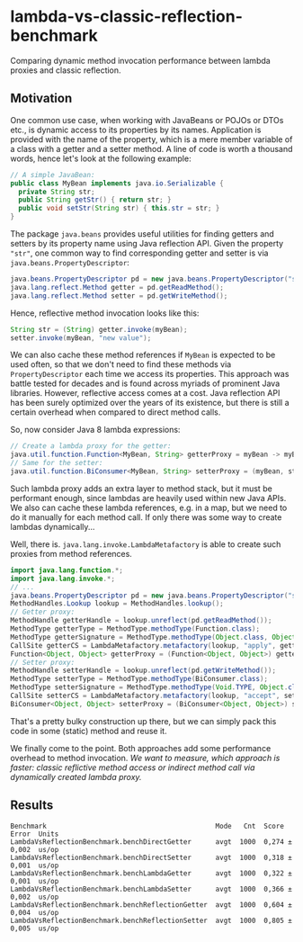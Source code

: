 # lambda-vs-classic-reflection-benchmark
Comparing dynamic method invocation performance between lambda proxies and classic reflection.

## Motivation
One common use case, when working with JavaBeans or POJOs or DTOs etc., is dynamic access to its properties by its names.
Application is provided with the name of the property, which is a mere member variable of a class with a getter and a setter method.
A line of code is worth a thousand words, hence let's look at the following example:
```java
// A simple JavaBean:
public class MyBean implements java.io.Serializable {
  private String str;
  public String getStr() { return str; }
  public void setStr(String str) { this.str = str; }
}
```
The package `java.beans` provides useful utilities for finding getters and setters by its property name using Java reflection API.
Given the property `"str"`, one common way to find corresponding getter and setter is via `java.beans.PropertyDescriptor`:
```java
java.beans.PropertyDescriptor pd = new java.beans.PropertyDescriptor("str", MyBean.class);
java.lang.reflect.Method getter = pd.getReadMethod();
java.lang.reflect.Method setter = pd.getWriteMethod();
```
Hence, reflective method invocation looks like this:
```java
String str = (String) getter.invoke(myBean);
setter.invoke(myBean, "new value");
```
We can also cache these method references if `MyBean` is expected to be used often, so that we don't need to find these methods via `PropertyDescriptor` each time we access its properties.
This approach was battle tested for decades and is found across myriads of prominent Java libraries.
However, reflective access comes at a cost.
Java reflection API has been surely optimized over the years of its existence, but there is still a certain overhead when compared to direct method calls.

So, now consider Java 8 lambda expressions:
```java
// Create a lambda proxy for the getter:
java.util.function.Function<MyBean, String> getterProxy = myBean -> myBean.getStr();
// Same for the setter:
java.util.function.BiConsumer<MyBean, String> setterProxy = (myBean, str) -> myBean.setStr(str);
```
Such lambda proxy adds an extra layer to method stack, but it must be performant enough, since lambdas are heavily used within new Java APIs.
We also can cache these lambda references, e.g. in a map, but we need to do it manually for each method call.
If only there was some way to create lambdas dynamically...

Well, there is. `java.lang.invoke.LambdaMetafactory` is able to create such proxies from method references.
```java
import java.lang.function.*;
import java.lang.invoke.*;
// ...
java.beans.PropertyDescriptor pd = new java.beans.PropertyDescriptor("str", MyBean.class);
MethodHandles.Lookup lookup = MethodHandles.lookup();
// Getter proxy:
MethodHandle getterHandle = lookup.unreflect(pd.getReadMethod());
MethodType getterType = MethodType.methodType(Function.class);
MethodType getterSignature = MethodType.methodType(Object.class, Object.class);
CallSite getterCS = LambdaMetafactory.metafactory(lookup, "apply", getterType, getterSignature, getterHandle, getterHandle.type());
Function<Object, Object> getterProxy = (Function<Object, Object>) getterCS.getTarget().invokeExact();
// Setter proxy:
MethodHandle setterHandle = lookup.unreflect(pd.getWriteMethod());
MethodType setterType = MethodType.methodType(BiConsumer.class);
MethodType setterSignature = MethodType.methodType(Void.TYPE, Object.class, Object.class);
CallSite setterCS = LambdaMetafactory.metafactory(lookup, "accept", setterType, setterSignature, setterHandle, setterHandle.type());
BiConsumer<Object, Object> setterProxy = (BiConsumer<Object, Object>) setterCS.getTarget().invokeExact();
```
That's a pretty bulky construction up there, but we can simply pack this code in some (static) method and reuse it.

We finally come to the point. Both approaches add some performance overhead to method invocation.
*We want to measure, which approach is faster: classic reflictive method access or indirect method call via dynamically created lambda proxy.*

## Results
```
Benchmark                                          Mode   Cnt  Score   Error  Units
LambdaVsReflectionBenchmark.benchDirectGetter      avgt  1000  0,274 ± 0,002  us/op
LambdaVsReflectionBenchmark.benchDirectSetter      avgt  1000  0,318 ± 0,001  us/op
LambdaVsReflectionBenchmark.benchLambdaGetter      avgt  1000  0,322 ± 0,001  us/op
LambdaVsReflectionBenchmark.benchLambdaSetter      avgt  1000  0,366 ± 0,002  us/op
LambdaVsReflectionBenchmark.benchReflectionGetter  avgt  1000  0,604 ± 0,004  us/op
LambdaVsReflectionBenchmark.benchReflectionSetter  avgt  1000  0,805 ± 0,005  us/op
```
